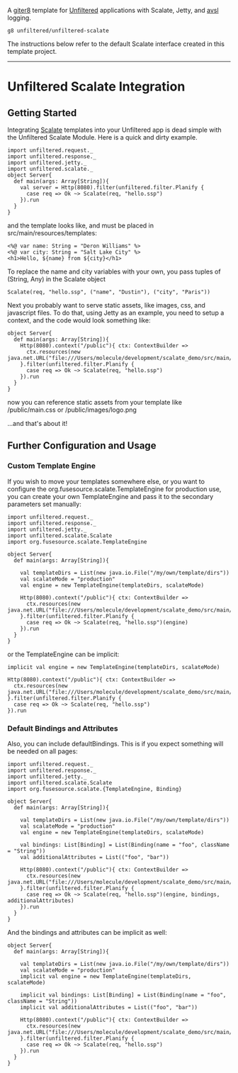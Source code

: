 A [giter8][g8] template for [Unfiltered][unfiltered] applications with Scalate, Jetty, and [avsl][avsl] logging.

[g8]: http://github.com/n8han/giter8#readme
[unfiltered]: http://github.com/n8han/unfiltered#readme
[avsl]: http://bmc.github.com/avsl/


    g8 unfiltered/unfiltered-scalate

The instructions below refer to the default Scalate interface created
in this template project.

--------------------------------------------------------------------------------------

# Unfiltered Scalate Integration

## Getting Started

Integrating [Scalate](http://scalate.fusesource.org/) templates into your Unfiltered app is dead simple with the Unfiltered Scalate Module.  Here is a quick and dirty example.

    import unfiltered.request._
    import unfiltered.response._
    import unfiltered.jetty._
    import unfiltered.scalate._
    object Server{
      def main(args: Array[String]){
        val server = Http(8080).filter(unfiltered.filter.Planify {
          case req => Ok ~> Scalate(req, "hello.ssp")
        }).run
      }
    }

and the template looks like, and must be placed in src/main/resources/templates:

    <%@ var name: String = "Deron Williams" %>
    <%@ var city: String = "Salt Lake City" %>
    <h1>Hello, ${name} from ${city}</h1>

To replace the name and city variables with your own, you pass tuples of (String, Any) in the Scalate object

    Scalate(req, "hello.ssp", ("name", "Dustin"), ("city", "Paris"))

Next you probably want to serve static assets, like images, css, and javascript files.  To do that, using Jetty as an example, you need to setup a context, and the code would look something like:

    object Server{
      def main(args: Array[String]){
        Http(8080).context("/public"){ ctx: ContextBuilder =>
          ctx.resources(new java.net.URL("file:///Users/molecule/development/scalate_demo/src/main/resources/public"))
        }.filter(unfiltered.filter.Planify {
          case req => Ok ~> Scalate(req, "hello.ssp")
        }).run
      }
    }

now you can reference static assets from your template like /public/main.css or /public/images/logo.png

...and that's about it!

## Further Configuration and Usage

### Custom Template Engine
If you wish to move your templates somewhere else, or you want to configure the org.fusesource.scalate.TemplateEngine for production use, you can create your own TemplateEngine and pass it to the secondary parameters set manually:

    import unfiltered.request._
    import unfiltered.response._
    import unfiltered.jetty._
    import unfiltered.scalate.Scalate
    import org.fusesource.scalate.TemplateEngine

    object Server{
      def main(args: Array[String]){
    
        val templateDirs = List(new java.io.File("/my/own/template/dirs"))
        val scalateMode = "production"
        val engine = new TemplateEngine(templateDirs, scalateMode)
    
        Http(8080).context("/public"){ ctx: ContextBuilder =>
          ctx.resources(new java.net.URL("file:///Users/molecule/development/scalate_demo/src/main/resources/public"))
        }.filter(unfiltered.filter.Planify {
          case req => Ok ~> Scalate(req, "hello.ssp")(engine)
        }).run
      }
    }

or the TemplateEngine can be implicit:

    implicit val engine = new TemplateEngine(templateDirs, scalateMode)

    Http(8080).context("/public"){ ctx: ContextBuilder =>
      ctx.resources(new java.net.URL("file:///Users/molecule/development/scalate_demo/src/main/resources/public"))
    }.filter(unfiltered.filter.Planify {
      case req => Ok ~> Scalate(req, "hello.ssp")
    }).run

### Default Bindings and Attributes

Also, you can include defaultBindings.  This is if you expect something will be needed on all pages:

    import unfiltered.request._
    import unfiltered.response._
    import unfiltered.jetty._
    import unfiltered.scalate.Scalate
    import org.fusesource.scalate.{TemplateEngine, Binding}

    object Server{
      def main(args: Array[String]){
    
        val templateDirs = List(new java.io.File("/my/own/template/dirs"))
        val scalateMode = "production"
        val engine = new TemplateEngine(templateDirs, scalateMode)
    
        val bindings: List[Binding] = List(Binding(name = "foo", className = "String"))
        val additionalAttributes = List(("foo", "bar"))
    
        Http(8080).context("/public"){ ctx: ContextBuilder =>
          ctx.resources(new java.net.URL("file:///Users/molecule/development/scalate_demo/src/main/resources/public"))
        }.filter(unfiltered.filter.Planify {
          case req => Ok ~> Scalate(req, "hello.ssp")(engine, bindings, additionalAttributes)
        }).run
      }
    }

And the bindings and attributes can be implicit as well:

    object Server{
      def main(args: Array[String]){
    
        val templateDirs = List(new java.io.File("/my/own/template/dirs"))
        val scalateMode = "production"
        implicit val engine = new TemplateEngine(templateDirs, scalateMode)
    
        implicit val bindings: List[Binding] = List(Binding(name = "foo", className = "String"))
        implicit val additionalAttributes = List(("foo", "bar"))
    
        Http(8080).context("/public"){ ctx: ContextBuilder =>
          ctx.resources(new java.net.URL("file:///Users/molecule/development/scalate_demo/src/main/resources/public"))
        }.filter(unfiltered.filter.Planify {
          case req => Ok ~> Scalate(req, "hello.ssp")
        }).run
      }
    }
